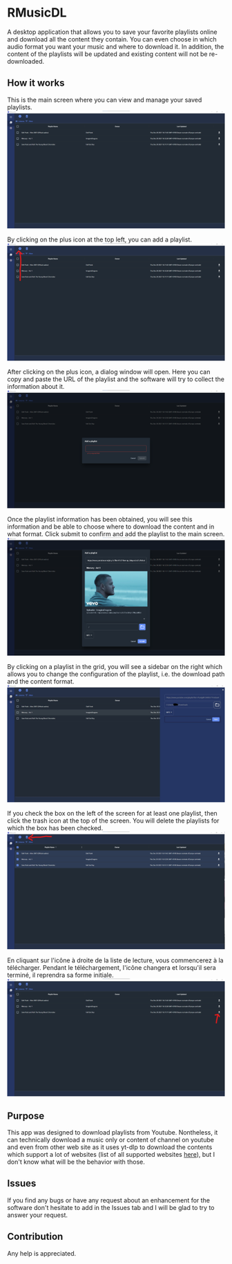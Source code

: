# RMusicDL
A desktop application that allows you to save your favorite playlists online and download all the content they contain. You can even choose in which audio format you want your music and where to download it. In addition, the content of the playlists will be updated and existing content will not be re-downloaded.

## How it works
This is the main screen where you can view and manage your saved playlists.
![ALT](doc/images/Tuto/img1.png)

By clicking on the plus icon at the top left, you can add a playlist.
![ALT](doc/images/Tuto/img2.png)

After clicking on the plus icon, a dialog window will open. Here you can copy and paste the URL of the playlist and the software will try to collect the information about it.
![ALT](doc/images/Tuto/img6.png)

Once the playlist information has been obtained, you will see this information and be able to choose where to download the content and in what format. Click submit to confirm and add the playlist to the main screen.
![ALT](doc/images/Tuto/img7.png)

By clicking on a playlist in the grid, you will see a sidebar on the right which allows you to change the configuration of the playlist, i.e. the download path and the content format.
![ALT](doc/images/Tuto/img5.png)

If you check the box on the left of the screen for at least one playlist, then click the trash icon at the top of the screen. You will delete the playlists for which the box has been checked.
![ALT](doc/images/Tuto/img4.png)

En cliquant sur l'icône à droite de la liste de lecture, vous commencerez à la télécharger. Pendant le téléchargement, l'icône changera et lorsqu'il sera terminé, il reprendra sa forme initiale.
![ALT](doc/images/Tuto/img3.png)

## Purpose
This app was designed to download playlists from Youtube. Nontheless, it can technically download a music only or content of channel on youtube and even from other web site as it uses yt-dlp to download the contents which support a lot of websites (list of all supported websites [here](https://github.com/yt-dlp/yt-dlp/blob/master/supportedsites.md)), but I don't know what will be the behavior with those.

## Issues
If you find any bugs or have any request about an enhancement for the software don't hesitate to add in the Issues tab and I will be glad to try to answer your request.

## Contribution
Any help is appreciated.
